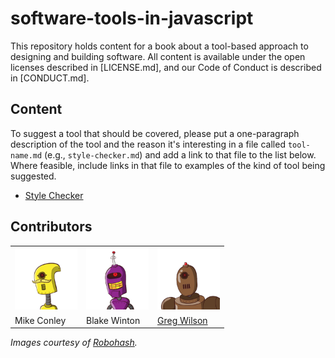 # software-tools-in-javascript

This repository holds content for a book about a tool-based approach to designing and building software.
All content is available under the open licenses described in [LICENSE.md],
and our Code of Conduct is described in [CONDUCT.md].

## Content

To suggest a tool that should be covered,
please put a one-paragraph description of the tool and the reason it's interesting
in a file called `tool-name.md`
(e.g., `style-checker.md`)
and add a link to that file to the list below.
Where feasible,
include links in that file to examples of the kind of tool being suggested.

-   [Style Checker](./style-checker.md)

## Contributors

<table cellpadding="5">
  <tr>
    <td><img src="./img/mike.png" height="100" width="100" alt="Mike Conley"></td>
    <td><img src="./img/blake.png" height="100" width="100" alt="Blake Winton"></td>
    <td><img src="./img/greg.png" height="100" width="100" alt="Greg Wilson"></td>
  </tr>
  <tr>
    <td>Mike Conley</td>
    <td>Blake Winton</td>
    <td><a href="http://third-bit.com">Greg Wilson</a></td>
  </tr>
</table>

*Images courtesy of [Robohash](http://robohash.org).*
